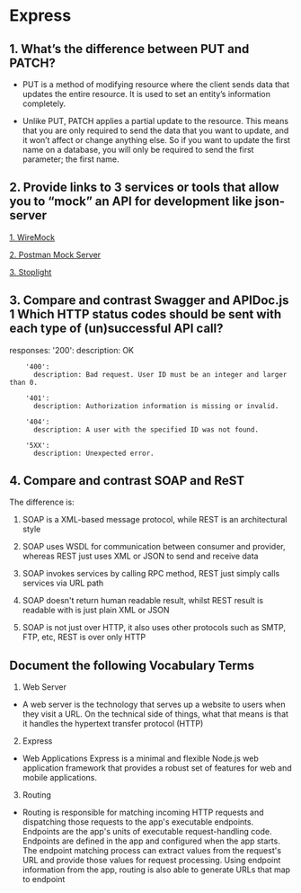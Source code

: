 #  Express

## 1. What’s the difference between PUT and PATCH?
- PUT is a method of modifying resource where the client sends data that updates the entire resource. It is used to set an entity’s information completely.

- Unlike PUT, PATCH applies a partial update to the resource.
This means that you are only required to send the data that you want to update, and it won’t affect or change anything else. So if you want to update the first name on a database, you will only be required to send the first parameter; the first name.

## 2. Provide links to 3 services or tools that allow you to “mock” an API for development like json-server

[1. WireMock](http://wiremock.org/)

[2. Postman Mock Server](https://learning.postman.com/docs/designing-and-developing-your-api/mocking-data/setting-up-mock/)

[3. Stoplight](https://stoplight.io/mocking/)

## 3. Compare and contrast Swagger and APIDoc.js 1 Which HTTP status codes should be sent with each type of (un)successful API call?

  responses:
        '200':
          description: OK

        '400':
          description: Bad request. User ID must be an integer and larger than 0.

        '401':
          description: Authorization information is missing or invalid.

        '404':
          description: A user with the specified ID was not found.

        '5XX':
          description: Unexpected error.


## 4. Compare and contrast SOAP and ReST

The difference is:

1. SOAP is a XML-based message protocol, while REST is an architectural style

2. SOAP uses WSDL for communication between consumer and provider, whereas REST just uses XML or JSON to send and receive data

3. SOAP invokes services by calling RPC method, REST just simply calls services via URL path

4. SOAP doesn't return human readable result, whilst REST result is readable with is just plain XML or JSON

5. SOAP is not just over HTTP, it also uses other protocols such as SMTP, FTP, etc, REST is over only HTTP

## Document the following Vocabulary Terms

1. Web Server
- A web server is the technology that serves up a website to users when they visit a URL. On the technical side of things, what that means is that it handles the hypertext transfer protocol (HTTP)
2. Express

- Web Applications
Express is a minimal and flexible Node.js web application framework that provides a robust set of features for web and mobile applications.
3. Routing
- Routing is responsible for matching incoming HTTP requests and dispatching those requests to the app's executable endpoints. Endpoints are the app's units of executable request-handling code. Endpoints are defined in the app and configured when the app starts. The endpoint matching process can extract values from the request's URL and provide those values for request processing. Using endpoint information from the app, routing is also able to generate URLs that map to endpoint
